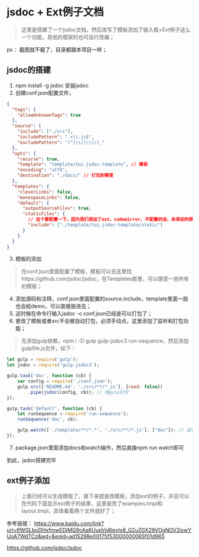 # jsdoc + Ext例子文档
> 这里是搭建了一个jsdoc文档，然后改写了模板添加了输入框+Ext例子这么一个功能，其他的框架的也可自行改编；

ps： 截图就不截了，目录都跟本项目一样；

## jsdoc的搭建
1. npm install -g jsdoc 安装jsdoc
2. 创建conf.json配置文件，
```json
{
  "tags": {
    "allowUnknownTags": true
  },
  "source": {
    "include": ["./src"],
    "includePattern": ".+\\.js$",
    "excludePattern": "(^|\\/|\\\\)_"
  },
  "opts": {
    "recurse": true,
    "template": "template/tui.jsdoc-template", // 模板
    "encoding": "utf8",
    "destination": "./docs/" // 打包到哪里
  },
  "templates": {
    "cleverLinks": false,
    "monospaceLinks": false,
    "default": {
      "outputSourceFiles": true,
      "staticFiles": {
        // 这个要配置一下，因为我们添加了ext、codemirror，不配置的话，会添加的那些打包不进去
        "include": ["./template/tui.jsdoc-template/static"] 
      }
    }
  }
}
```
3. 模板的添加
> 在conf.json里面配置了模板，模板可以去这里找https://github.com/jsdoc/jsdoc，在Templates那里，可以感受一些所有的模板；

4. 添加源码和注释，conf.json里面配置的source.include，template里面一般也会給demo，可以直接放进去；
5. 这时候在命令行输入jsdoc -c conf.json已经是可以打包了；
6. 更改了模板或者src不会被自动打包，必须手动点，这里添加了监听和打包功能；
> 先添加gulp依赖，npm i -D gulp gulp-jsdoc3 run-sequence，然后添加gulpfile.js文件，如下：

```javascript
let gulp = require('gulp');
let jsdoc = require('gulp-jsdoc3');

gulp.task('doc', function (cb) {
    var config = require('./conf.json');
    gulp.src(['README.md', './src/**/*.js'], {read: false})
        .pipe(jsdoc(config, cb)); // 用gulp打包
});

gulp.task('default', function (cb) {
    let runSequence = require('run-sequence');
    runSequence('doc', cb);

    gulp.watch(['./template/**/*.*', './src/**/*.js'], ["doc"]); // 监听template里面的所有文件和src里面的js，如果有改动做doc动作；就是上面设置的那个
});

```
7. package.json里面添加docs和watch操作，然后直接npm run watch即可

到此，jsdoc搭建完毕

## ext例子添加
> 上面已经可以生成模板了，接下来就是改模板，添加ext的例子，并且可以在代码下面显示ext例子的结果，这里是改了examples.tmpl和layout.tmpl，具体看着两个文件就好了；

参考链接：
https://www.baidu.com/link?url=tfWGLboDHxfmwEDjMQ9cAa6UupVq8leyts8_G2uZGX29VOgNOV2iswYUoA7WdTCz&wd=&eqid=ad15298e00175f53000000065f01d965

https://github.com/jsdoc/jsdoc
